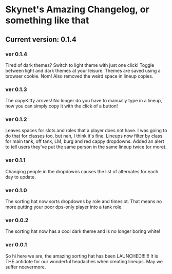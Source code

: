 # Skynet's Amazing Changelog, or something like that
## Current version: 0.1.4

### ver 0.1.4
Tired of dark themes? Switch to light theme with just one click! Toggle between light and dark themes at your leisure. Themes are saved using a browser cookie. Nom! 
Also removed the weird space in lineup copies. 

### ver 0.1.3
The copyKitty arrives! No longer do you have to manually type in a lineup, now you can simply copy it with the click of a button! 

### ver 0.1.2
Leaves spaces for slots and roles that a player does not have. I was going to do that for classes too, but nah, I think it's fine. 
Lineups now filter by class for main tank, off tank, LM, burg and red cappy dropdowns. 
Added an alert to tell users they've put the same person in the same lineup twice (or more). 

### ver 0.1.1
Changing people in the dropdowns causes the list of alternates for each day to update. 

### ver 0.1.0
The sorting hat now sorts dropdowns by role and timeslot. That means no more putting your poor dps-only player into a tank role. 

### ver 0.0.2
The sorting hat now has a cool dark theme and is no longer boring white!

### ver 0.0.1
So hi here we are, the amazing sorting hat has been LAUNCHED!!!!!! It is THE antidote for our wonderful headaches when creating lineups. May we suffer noevermore. 